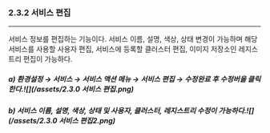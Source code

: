 ### 2.3.2    서비스 편집

---

서비스 정보를 편집하는 기능이다. 서비스 이름, 설명, 색상, 상태 변경이 가능하며 해당 서비스를 사용할 사용자 편집, 서비스에 등록할 클러스터 편집, 이미지 저장소인 레지스트리 편집이 가능하다.

##### a\)    환경설정 → 서비스 → 서비스 액션 메뉴 → 서비스 편집 → 수정완료 후 수정버을 클릭한다.![](/assets/2.3.0 서비스 편집.png)

##### b\) 서비스 이름, 설명, 색상, 상태 및 사용자, 클러스터, 레지스트리 수정이 가능하다.![](/assets/2.3.0 서비스 편집2.png)



